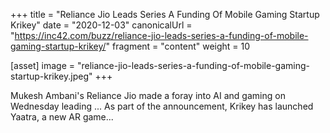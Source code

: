 +++
title = "Reliance Jio Leads Series A Funding Of Mobile Gaming Startup Krikey"
date = "2020-12-03"
canonicalUrl = "https://inc42.com/buzz/reliance-jio-leads-series-a-funding-of-mobile-gaming-startup-krikey/"
fragment = "content"
weight = 10

[asset]
    image = "reliance-jio-leads-series-a-funding-of-mobile-gaming-startup-krikey.jpeg"
+++

Mukesh Ambani's Reliance Jio made a foray into AI and gaming on Wednesday 
leading ... As part of the announcement, Krikey has launched Yaatra, a new 
AR game...
